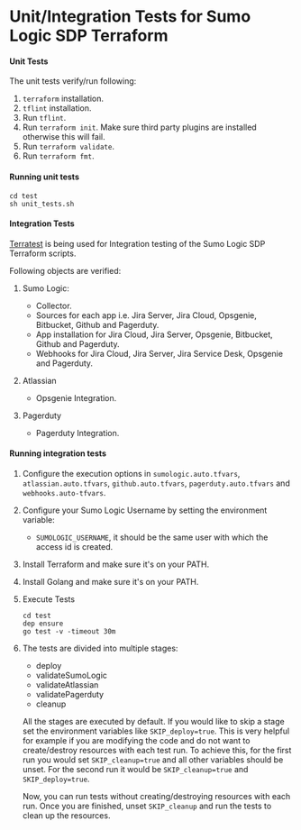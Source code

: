 # Unit/Integration Tests for Sumo Logic SDP Terraform

#### Unit Tests

The unit tests verify/run following:
1. `terraform` installation.
2. `tflint` installation.
3. Run `tflint`.
4. Run `terraform init`. Make sure third party plugins are installed otherwise this will fail.
5. Run `terraform validate`.
6. Run `terraform fmt`.

#### Running unit tests

```shell
cd test
sh unit_tests.sh
```

#### Integration Tests

[Terratest](https://terratest.gruntwork.io/) is being used for Integration testing of the Sumo Logic SDP Terraform scripts.

Following objects are verified:

1. Sumo Logic:

    * Collector.
    * Sources for each app i.e. Jira Server, Jira Cloud, Opsgenie, Bitbucket, Github and Pagerduty.
    * App installation for Jira Cloud, Jira Server, Opsgenie, Bitbucket, Github and Pagerduty.
    * Webhooks for Jira Cloud, Jira Server, Jira Service Desk, Opsgenie and Pagerduty.

2. Atlassian

    * Opsgenie Integration.

3. Pagerduty

    * Pagerduty Integration.


#### Running integration tests


1. Configure the execution options in `sumologic.auto.tfvars`, `atlassian.auto.tfvars`, `github.auto.tfvars`, `pagerduty.auto.tfvars` and `webhooks.auto-tfvars`.
2. Configure your Sumo Logic Username by setting the environment variable:

    * `SUMOLOGIC_USERNAME`, it should be the same user with which the access id is created.

3. Install Terraform and make sure it's on your PATH.
4. Install Golang and make sure it's on your PATH.
5. Execute Tests

    ```shell
    cd test
    dep ensure
    go test -v -timeout 30m
    ```
6. The tests are divided into multiple stages:

    * deploy
    * validateSumoLogic
    * validateAtlassian
    * validatePagerduty
    * cleanup

    All the stages are executed by default. If you would like to skip a stage set the environment variables like `SKIP_deploy=true`.
    This is very helpful for example if you are modifying the code and do not want to create/destroy resources with each test run.
    To achieve this, for the first run you would set `SKIP_cleanup=true` and all other variables should be unset.
    For the second run it would be `SKIP_cleanup=true` and `SKIP_deploy=true`.

    Now, you can run tests without creating/destroying resources with each run. Once you are finished, unset `SKIP_cleanup` and run the tests to clean up the resources.

